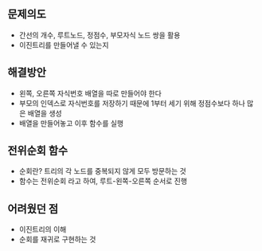 ## 문제의도
- 간선의 개수, 루트노드, 정점수, 부모자식 노드 쌍을 활용
- 이진트리를 만들어낼 수 있는지

## 해결방안
- 왼쪽, 오른쪽 자식번호 배열을 따로 만들어야 한다
- 부모의 인덱스로 자식번호를 저장하기 때문에 1부터 세기 위해 정점수보다 하나 많은 배열을 생성
- 배열을 만들어놓고 이후 함수를 실행

## 전위순회 함수
- 순회란? 트리의 각 노드를 중복되지 않게 모두 방문하는 것
- 함수는 전위순회 라고 하여, 루트-왼쪽-오른쪽 순서로 진행

## 어려웠던 점
- 이진트리의 이해
- 순회를 재귀로 구현하는 것
